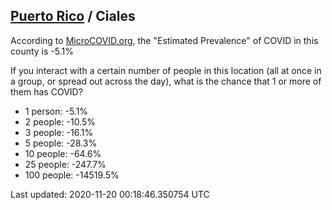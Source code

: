 
## [Puerto Rico](/united-states/puerto-rico) / Ciales

According to [MicroCOVID.org](http://microcovid.org),
the "Estimated Prevalence" of COVID in this county is -5.1%

If you interact with a certain number of people in this location
(all at once in a group, or spread out across the day), what is the chance that
1 or more of them has COVID?

- 1 person: -5.1%
- 2 people: -10.5%
- 3 people: -16.1%
- 5 people: -28.3%
- 10 people: -64.6%
- 25 people: -247.7%
- 100 people: -14519.5%

Last updated: 2020-11-20 00:18:46.350754 UTC
